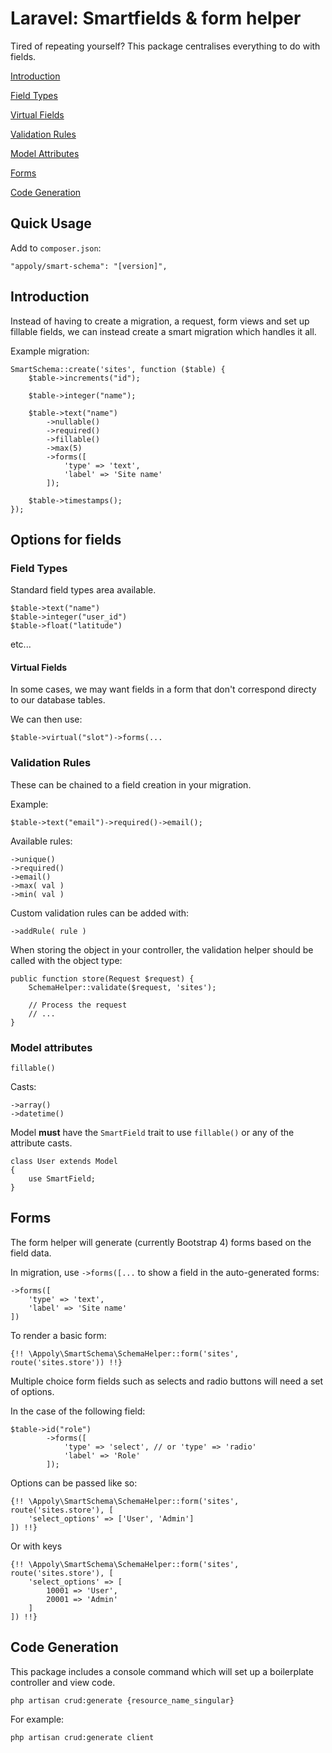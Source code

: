 # Laravel: Smartfields & form helper

Tired of repeating yourself? This package centralises everything to do with fields.


[Introduction](#introduction)

[Field Types](#field-types)

[Virtual Fields](#virtual-fields)

[Validation Rules](#validation-rules)

[Model Attributes](#model-attributes)

[Forms](#forms)

[Code Generation](#code-generation)


## Quick Usage

Add to `composer.json`:

```
"appoly/smart-schema": "[version]",
```

## Introduction

Instead of having to create a migration, a request, form views and set up fillable fields, we can instead create a smart migration which handles it all.

Example migration:
```
SmartSchema::create('sites', function ($table) {
    $table->increments("id");

    $table->integer("name");

    $table->text("name")
        ->nullable()
        ->required()
        ->fillable()
        ->max(5)
        ->forms([
            'type' => 'text',
            'label' => 'Site name'
        ]);

    $table->timestamps();
});
```

## Options for fields


### Field Types
Standard field types area available.
```
$table->text("name")
$table->integer("user_id")
$table->float("latitude")
``` 
etc...

#### Virtual Fields
In some cases, we may want fields in a form that don't correspond directy to our database tables.

We can then use:
```
$table->virtual("slot")->forms(...
```

### Validation Rules
These can be chained to a field creation in your migration.

Example:
```
$table->text("email")->required()->email();
```

Available rules:
```
->unique()
->required()
->email()
->max( val )
->min( val )
```

Custom validation rules can be added with:
```
->addRule( rule )
```


When storing the object in your controller, the validation helper should be called with the object type:
```
public function store(Request $request) {
    SchemaHelper::validate($request, 'sites');
    
    // Process the request
    // ...
}
```


### Model attributes
`fillable()`

Casts:
```
->array()
->datetime()

```

Model __must__ have the `SmartField` trait to use `fillable()` or any of the attribute casts.
```
class User extends Model
{
    use SmartField;
}

```

## Forms
The form helper will generate (currently Bootstrap 4) forms based on the field data.

In migration, use `->forms([...` to show a field in the auto-generated forms:
```
->forms([
    'type' => 'text',
    'label' => 'Site name'
])
```

To render a basic form:
```
{!! \Appoly\SmartSchema\SchemaHelper::form('sites', route('sites.store')) !!}
```

Multiple choice form fields such as selects and radio buttons will need a set of options.

In the case of the following field:
```
$table->id("role")
        ->forms([
            'type' => 'select', // or 'type' => 'radio'
            'label' => 'Role'
        ]);
```

Options can be passed like so:
```
{!! \Appoly\SmartSchema\SchemaHelper::form('sites', route('sites.store'), [
    'select_options' => ['User', 'Admin']
]) !!}
```

Or with keys
```
{!! \Appoly\SmartSchema\SchemaHelper::form('sites', route('sites.store'), [
    'select_options' => [
        10001 => 'User', 
        20001 => 'Admin'
    ]
]) !!}
```

## Code Generation
This package includes a console command which will set up a boilerplate controller and view code.

`php artisan crud:generate {resource_name_singular}`

For example:

`php artisan crud:generate client`

